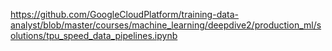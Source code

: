 
https://github.com/GoogleCloudPlatform/training-data-analyst/blob/master/courses/machine_learning/deepdive2/production_ml/solutions/tpu_speed_data_pipelines.ipynb